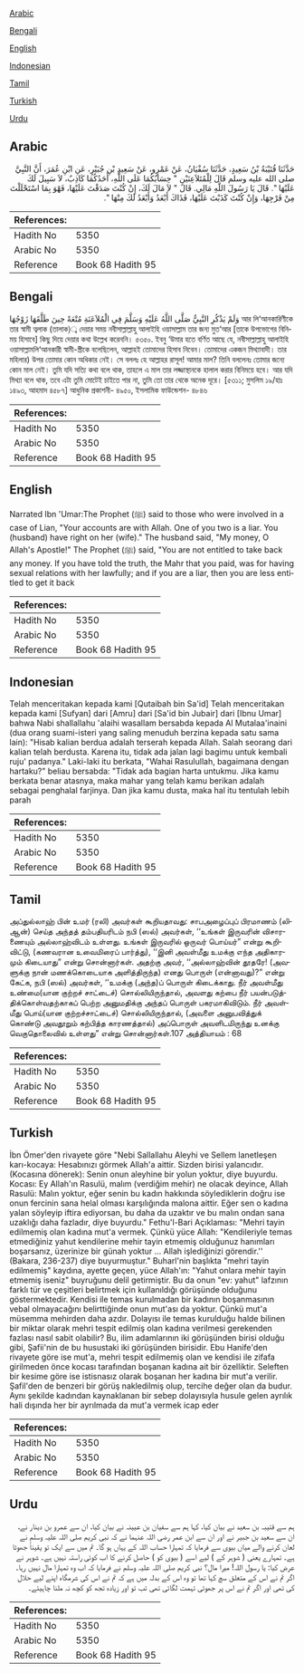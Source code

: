 [Arabic](#arabic)

[Bengali](#bengali)

[English](#english)

[Indonesian](#indonesian)

[Tamil](#tamil)

[Turkish](#turkish)

[Urdu](#urdu)

## Arabic


<div dir="rtl" lang="ar" style={{fontSize:'larger',backgroundColor:'#f8f9fa',padding:20}}>
حَدَّثَنَا قُتَيْبَةُ بْنُ سَعِيدٍ، حَدَّثَنَا سُفْيَانُ، عَنْ عَمْرٍو، عَنْ سَعِيدِ بْنِ جُبَيْرٍ، عَنِ ابْنِ عُمَرَ، أَنَّ النَّبِيَّ صلى الله عليه وسلم قَالَ لِلْمُتَلاَعِنَيْنِ ‏"‏ حِسَابُكُمَا عَلَى اللَّهِ، أَحَدُكُمَا كَاذِبٌ، لاَ سَبِيلَ لَكَ عَلَيْهَا ‏"‏‏.‏ قَالَ يَا رَسُولَ اللَّهِ مَالِي‏.‏ قَالَ ‏"‏ لاَ مَالَ لَكَ، إِنْ كُنْتَ صَدَقْتَ عَلَيْهَا، فَهْوَ بِمَا اسْتَحْلَلْتَ مِنْ فَرْجِهَا، وَإِنْ كُنْتَ كَذَبْتَ عَلَيْهَا، فَذَاكَ أَبْعَدُ وَأَبْعَدُ لَكَ مِنْهَا ‏"‏‏.‏
</div>
<div style={{backgroundColor:'#f8f9fa',padding:20, marginBottom: 10}}><table> <thead> <tr> <th>References:</th> <th></th> </tr> </thead> <tbody><tr><td>Hadith No</td><td>5350</td></tr><tr><td>Arabic No</td><td>5350</td></tr><tr><td>Reference</td><td>Book 68 Hadith 95</td></tr></tbody></table></div>

## Bengali


<div dir="ltr" lang="bn" style={{fontSize:'larger',backgroundColor:'#f8f9fa',padding:20}}>
وَلَمْ يَذْكُرِ النَّبِيُّ صَلَّى اللَّهُ عَلَيْهِ وَسَلَّمَ فِي الْمُلاَعَنَةِ مُتْعَةً حِينَ طَلَّقَهَا زَوْجُهَا আর লি‘আনকারিণীকে তার স্বামী ত্বলাক (তালাক)্ব দেয়ার সময় নবীসাল্লাল্লাহু আলাইহি ওয়াসাল্লাম তার জন্য মুত‘আর [তাকে উপভোগের বিনিময় হিসাবে] কিছু দিয়ে দেয়ার কথা উল্লেখ করেননি। ৫৩৫০. ইবনু ‘উমার হতে বর্ণিত আছে যে, নবীসাল্লাল্লাহু আলাইহি ওয়াসাল্লামলি‘আনকারী স্বামী-স্ত্রীকে বলেছিলেন, আল্লাহই তোমাদের হিসাব নিবেন। তোমাদের একজন মিথ্যাবাদী। তার মহিলার) উপর তোমার কোন অধিকার নেই। সে বললঃ হে আল্লাহর রাসূল! আমার মাল? তিনি বললেনঃ তোমার জন্যে কোন মাল নেই। তুমি যদি সত্যি কথা বলে থাক, তাহলে এ মাল তার লজ্জাস্থানকে হালাল করার বিনিময়ে হবে। আর যদি মিথ্যা বলে থাক, তবে এটা তুমি মোটেই চাইতে পার না, তুমি তো তার থেকে অনেক দূরে। [৫৩১১; মুসলিম ১৯/হাঃ ১৪৯৩, আহমাদ ৪৫৮৭] আধুনিক প্রকাশনী- ৪৯৫০, ইসলামিক ফাউন্ডেশন- ৪৮৪৬
</div>
<div style={{backgroundColor:'#f8f9fa',padding:20, marginBottom: 10}}><table> <thead> <tr> <th>References:</th> <th></th> </tr> </thead> <tbody><tr><td>Hadith No</td><td>5350</td></tr><tr><td>Arabic No</td><td>5350</td></tr><tr><td>Reference</td><td>Book 68 Hadith 95</td></tr></tbody></table></div>

## English


<div dir="ltr" lang="en" style={{fontSize:'larger',backgroundColor:'#f8f9fa',padding:20}}>
Narrated Ibn 'Umar:The Prophet (ﷺ) said to those who were involved in a case of Lian, "Your accounts are with Allah. One of you two is a liar. You (husband) have right on her (wife)." The husband said, "My money, O Allah's Apostle!" The Prophet (ﷺ) said, "You are not entitled to take back any money. If you have told the truth, the Mahr that you paid, was for having sexual relations with her lawfully; and if you are a liar, then you are less entitled to get it back
</div>
<div style={{backgroundColor:'#f8f9fa',padding:20, marginBottom: 10}}><table> <thead> <tr> <th>References:</th> <th></th> </tr> </thead> <tbody><tr><td>Hadith No</td><td>5350</td></tr><tr><td>Arabic No</td><td>5350</td></tr><tr><td>Reference</td><td>Book 68 Hadith 95</td></tr></tbody></table></div>

## Indonesian


<div dir="ltr" lang="id" style={{fontSize:'larger',backgroundColor:'#f8f9fa',padding:20}}>
Telah menceritakan kepada kami [Qutaibah bin Sa'id] Telah menceritakan kepada kami [Sufyan] dari [Amru] dari [Sa'id bin Jubair] dari [Ibnu Umar] bahwa Nabi shallallahu 'alaihi wasallam bersabda kepada Al Mutalaa'inaini (dua orang suami-isteri yang saling menuduh berzina kepada satu sama lain): "Hisab kalian berdua adalah terserah kepada Allah. Salah seorang dari kalian telah berdusta. Karena itu, tidak ada jalan lagi bagimu untuk kembali ruju' padanya." Laki-laki itu berkata, "Wahai Rasulullah, bagaimana dengan hartaku?" beliau bersabda: "Tidak ada bagian harta untukmu. Jika kamu berkata benar atasnya, maka mahar yang telah kamu berikan adalah sebagai penghalal farjinya. Dan jika kamu dusta, maka hal itu tentulah lebih parah
</div>
<div style={{backgroundColor:'#f8f9fa',padding:20, marginBottom: 10}}><table> <thead> <tr> <th>References:</th> <th></th> </tr> </thead> <tbody><tr><td>Hadith No</td><td>5350</td></tr><tr><td>Arabic No</td><td>5350</td></tr><tr><td>Reference</td><td>Book 68 Hadith 95</td></tr></tbody></table></div>

## Tamil


<div dir="ltr" lang="ta" style={{fontSize:'larger',backgroundColor:'#f8f9fa',padding:20}}>
அப்துல்லாஹ் பின் உமர் (ரலி) அவர்கள் கூறியதாவது: சாபஅழைப்புப் பிரமாணம் (லிஆன்) செய்த அந்தத் தம்பதியரிடம் நபி (ஸல்) அவர்கள், ‘‘உங்கள் இருவரின் விசாரணையும் அல்லாஹ்விடம் உள்ளது. உங்கள் இருவரில் ஒருவர் பொய்யர்” என்று கூறிவிட்டு, (கணவரான உவைமிரைப் பார்த்து), ‘‘இனி அவள்மீது உமக்கு எந்த அதிகாரமும் கிடையாது” என்று சொன்னார்கள். அதற்கு அவர், ‘‘அல்லாஹ்வின் தூதரே! (அவளுக்கு நான் மணக்கொடையாக அளித்திருந்த) எனது பொருள் (என்னாவது)?” என்று கேட்க, நபி (ஸல்) அவர்கள், ‘‘உமக்கு (அந்த)ப் பொருள் கிடைக்காது. நீர் அவள்மீது உண்மை(யான குற்றச் சாட்டைச்) சொல்லியிருந்தால், அவளது கற்பை நீர் பயன்படுத்திக்கொள்வதற்காகப் பெற்ற அனுமதிக்கு அந்தப் பொருள் பகரமாகிவிடும். நீர் அவள்மீது பொய்(யான குற்றச்சாட்டைச்) சொல்லியிருந்தால், (அவளை அனுபவித்துக் கொண்டு அவதூறும் கற்பித்த காரணத்தால்) அப்பொருள் அவளிடமிருந்து உனக்கு வெகுதொலைவில் உள்ளது” என்று சொன்னார்கள்.107 அத்தியாயம் : 68
</div>
<div style={{backgroundColor:'#f8f9fa',padding:20, marginBottom: 10}}><table> <thead> <tr> <th>References:</th> <th></th> </tr> </thead> <tbody><tr><td>Hadith No</td><td>5350</td></tr><tr><td>Arabic No</td><td>5350</td></tr><tr><td>Reference</td><td>Book 68 Hadith 95</td></tr></tbody></table></div>

## Turkish


<div dir="ltr" lang="tr" style={{fontSize:'larger',backgroundColor:'#f8f9fa',padding:20}}>
İbn Ömer'den rivayete göre "Nebi Sallallahu Aleyhi ve Sellem lanetleşen karı-kocaya: Hesabınızı görmek Allah'a aittir. Sizden birisi yalancıdır. (Kocasına dönerek): Senin onun aleyhine bir yolun yoktur, diye buyurdu. Kocası: Ey Allah'ın Rasulü, malım (verdiğim mehir) ne olacak deyince, Allah Rasulü: Malın yoktur, eğer senin bu kadın hakkında söylediklerin doğru ise onun fercinin sana helal olması karşılığında malona aittir. Eğer sen o kadına yalan söyleyip iftira ediyorsan, bu daha da uzaktır ve bu malın ondan sana uzaklığı daha fazladır, diye buyurdu." Fethu'l-Bari Açıklaması: "Mehri tayin edilmemiş olan kadına mut'a vermek. Çünkü yüce Allah: "Kendileriyle temas etmediğiniz yahut kendilerine mehir tayin etmemiş olduğunuz hanımları boşarsanız, üzerinize bir günah yoktur ... Allah işlediğinizi görendir.'' (Bakara, 236-237) diye buyurmuştur." Buharl'nin başlıkta "mehri tayin edilmemiş" kaydına, ayette geçen, yüce Allah'ın: "Yahut onlara mehir tayin etmemiş iseniz" buyruğunu delil getirmiştir. Bu da onun "ev: yahut" lafzının farklı tür ve çeşitleri belirtmek için kullanıldığı görüşünde olduğunu göstermektedir. Kendisi ile temas kurulmadan bir kadının boşanmasının vebal olmayacağını belirttiğinde onun mut'ası da yoktur. Çünkü mut'a müsemma mehirden daha azdır. Dolayısı ile temas kurulduğu halde bilinen bir miktar olarak mehri tespit edilmiş olan kadına verilmesi gerekenden fazlası nasıl sabit olabilir? Bu, ilim adamlarının iki görüşünden birisi olduğu gibi, Şafii'nin de bu husustaki iki görüşünden birisidir. Ebu Hanife'den rivayete göre ise mut'a, mehri tespit edilmemiş olan ve kendisi ile zifafa girilmeden önce kocası tarafından boşanan kadına ait bir özelliktir. Seleften bir kesime göre ise istisnasız olarak boşanan her kadına bir mut'a verilir. Şafil'den de benzeri bir görüş nakledilmiş olup, tercihe değer olan da budur. Aynı şekilde kadından kaynaklanan bir sebep dolayısıyla husule gelen ayrılık hali dışında her bir ayrılmada da mut'a vermek icap eder
</div>
<div style={{backgroundColor:'#f8f9fa',padding:20, marginBottom: 10}}><table> <thead> <tr> <th>References:</th> <th></th> </tr> </thead> <tbody><tr><td>Hadith No</td><td>5350</td></tr><tr><td>Arabic No</td><td>5350</td></tr><tr><td>Reference</td><td>Book 68 Hadith 95</td></tr></tbody></table></div>

## Urdu


<div dir="rtl" lang="ur" style={{fontSize:'larger',backgroundColor:'#f8f9fa',padding:20}}>
ہم سے قتیبہ بن سعید نے بیان کیا، کہا ہم سے سفیان بن عیینہ نے بیان کیا، ان سے عمرو بن دینار نے، ان سے سعید بن جبیر نے اور ان سے ابن عمر رضی اللہ عنہما نے کہ نبی کریم صلی اللہ علیہ وسلم نے لعان کرنے والے میاں بیوی سے فرمایا کہ تمہارا حساب اللہ کے یہاں ہو گا۔ تم میں سے ایک تو یقیناً جھوٹا ہے۔ تمہارے یعنی ( شوہر کے ) لیے اسے ( بیوی کو ) حاصل کرنے کا اب کوئی راستہ نہیں ہے۔ شوہر نے عرض کیا: یا رسول اللہ! میرا مال؟ نبی کریم صلی اللہ علیہ وسلم نے فرمایا کہ اب وہ تمہارا مال نہیں رہا۔ اگر تم نے اس کے متعلق سچ کہا تھا تو وہ اس کے بدلہ میں ہے کہ تم نے اس کی شرمگاہ اپنے لیے حلال کی تھی اور اگر تم نے اس پر جھوٹی تہمت لگائی تھی تب تو اور زیادہ تجھ کو کچھ نہ ملنا چاہیئے۔
</div>
<div style={{backgroundColor:'#f8f9fa',padding:20, marginBottom: 10}}><table> <thead> <tr> <th>References:</th> <th></th> </tr> </thead> <tbody><tr><td>Hadith No</td><td>5350</td></tr><tr><td>Arabic No</td><td>5350</td></tr><tr><td>Reference</td><td>Book 68 Hadith 95</td></tr></tbody></table></div>